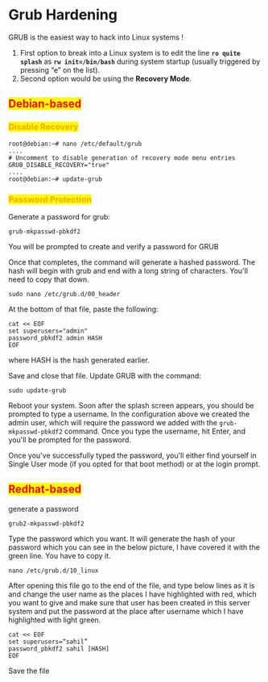 # Grub Hardening

GRUB is the easiest way to hack into Linux systems <mark style="color:orange;"></mark> !

1. First option to break into a Linux system is to edit the line **`ro quite splash`** as **`rw init=/bin/bash`** during system startup (usually triggered by pressing “e” on the list).
2. Second option would be using the **Recovery Mode**.

## <mark style="color:red;">Debian-based</mark>

### <mark style="color:orange;">Disable Recovery</mark>

```
root@debian:~# nano /etc/default/grub
....
# Uncomment to disable generation of recovery mode menu entries
GRUB_DISABLE_RECOVERY="true"
....
root@debian:~# update-grub
```

### <mark style="color:orange;">Password Protection</mark>

Generate a password for grub:

```
grub-mkpasswd-pbkdf2
```

You will be prompted to create and verify a password for GRUB

Once that completes, the command will generate a hashed password. The hash will begin with grub and end with a long string of characters. You'll need to copy that down.

```
sudo nano /etc/grub.d/00_header
```

At the bottom of that file, paste the following:

```
cat << EOF
set superusers="admin"
password_pbkdf2 admin HASH
EOF
```

where HASH is the hash generated earlier.

Save and close that file. Update GRUB with the command:

```
sudo update-grub
```

Reboot your system. Soon after the splash screen appears, you should be prompted to type a username. In the configuration above we created the admin user, which will require the password we added with the `grub-mkpasswd-pbkdf2` command. Once you type the username, hit Enter, and you'll be prompted for the password.

Once you've successfully typed the password, you'll either find yourself in Single User mode (if you opted for that boot method) or at the login prompt.

## <mark style="color:red;">Redhat-based</mark>&#x20;

generate a password

```
grub2-mkpasswd-pbkdf2
```

Type the password which you want. It will generate the hash of your password which you can see in the below picture, I have covered it with the green line. You have to copy it.

```
nano /etc/grub.d/10_linux
```

After opening this file go to the end of the file, and type below lines as it is and change the user name as the places I have highlighted with red, which you want to give and make sure that user has been created in this server system and put the password at the place after username which I have highlighted with light green.

```
cat << EOF
set superusers=“sahil”
password_pbkdf2 sahil [HASH]
EOF
```

Save the file
